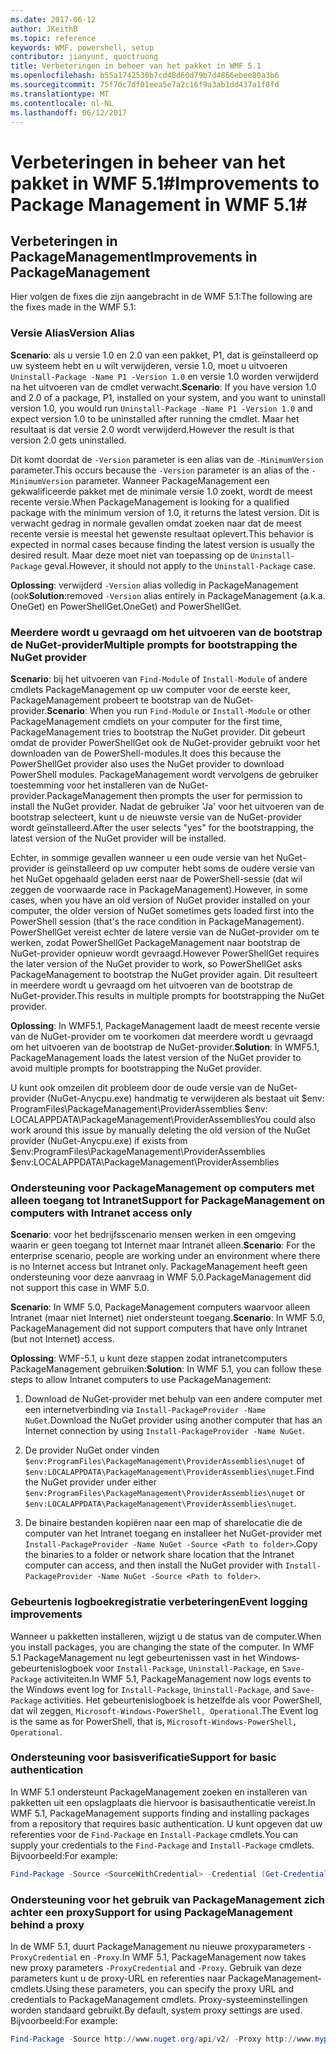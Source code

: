 ```yaml
---
ms.date: 2017-06-12
author: JKeithB
ms.topic: reference
keywords: WMF, powershell, setup
contributor: jianyunt, quoctruong
title: Verbeteringen in beheer van het pakket in WMF 5.1
ms.openlocfilehash: b55a1742530b7cd48d60d79b7d4866ebee80a3b6
ms.sourcegitcommit: 75f70c7df01eea5e7a2c16f9a3ab1dd437a1f8fd
ms.translationtype: MT
ms.contentlocale: nl-NL
ms.lasthandoff: 06/12/2017
---
```

# <a name="improvements-to-package-management-in-wmf-51"></a><span data-ttu-id="9fa83-103">Verbeteringen in beheer van het pakket in WMF 5.1#</span><span class="sxs-lookup"><span data-stu-id="9fa83-103">Improvements to Package Management in WMF 5.1#</span></span>

## <a name="improvements-in-packagemanagement"></a><span data-ttu-id="9fa83-104">Verbeteringen in PackageManagement</span><span class="sxs-lookup"><span data-stu-id="9fa83-104">Improvements in PackageManagement</span></span> ##
<span data-ttu-id="9fa83-105">Hier volgen de fixes die zijn aangebracht in de WMF 5.1:</span><span class="sxs-lookup"><span data-stu-id="9fa83-105">The following are the fixes made in the WMF 5.1:</span></span> 

### <a name="version-alias"></a><span data-ttu-id="9fa83-106">Versie Alias</span><span class="sxs-lookup"><span data-stu-id="9fa83-106">Version Alias</span></span>

<span data-ttu-id="9fa83-107">**Scenario**: als u versie 1.0 en 2.0 van een pakket, P1, dat is geïnstalleerd op uw systeem hebt en u wilt verwijderen, versie 1.0, moet u uitvoeren `Uninstall-Package -Name P1 -Version 1.0` en versie 1.0 worden verwijderd na het uitvoeren van de cmdlet verwacht.</span><span class="sxs-lookup"><span data-stu-id="9fa83-107">**Scenario**: If you have version 1.0 and 2.0 of a package, P1, installed on your system, and you want to uninstall version 1.0, you would run `Uninstall-Package -Name P1 -Version 1.0` and expect version 1.0 to be uninstalled after running the cmdlet.</span></span> <span data-ttu-id="9fa83-108">Maar het resultaat is dat versie 2.0 wordt verwijderd.</span><span class="sxs-lookup"><span data-stu-id="9fa83-108">However the result is that version 2.0 gets uninstalled.</span></span>  
    
<span data-ttu-id="9fa83-109">Dit komt doordat de `-Version` parameter is een alias van de `-MinimumVersion` parameter.</span><span class="sxs-lookup"><span data-stu-id="9fa83-109">This occurs because the `-Version` parameter is an alias of the `-MinimumVersion` parameter.</span></span> <span data-ttu-id="9fa83-110">Wanneer PackageManagement een gekwalificeerde pakket met de minimale versie 1.0 zoekt, wordt de meest recente versie.</span><span class="sxs-lookup"><span data-stu-id="9fa83-110">When PackageManagement is looking for a qualified package with the minimum version of 1.0, it returns the latest version.</span></span> <span data-ttu-id="9fa83-111">Dit is verwacht gedrag in normale gevallen omdat zoeken naar dat de meest recente versie is meestal het gewenste resultaat oplevert.</span><span class="sxs-lookup"><span data-stu-id="9fa83-111">This behavior is expected in normal cases because finding the latest version is usually the desired result.</span></span> <span data-ttu-id="9fa83-112">Maar deze moet niet van toepassing op de `Uninstall-Package` geval.</span><span class="sxs-lookup"><span data-stu-id="9fa83-112">However, it should not apply to the `Uninstall-Package` case.</span></span>
    
<span data-ttu-id="9fa83-113">**Oplossing**: verwijderd `-Version` alias volledig in PackageManagement (ook</span><span class="sxs-lookup"><span data-stu-id="9fa83-113">**Solution**:removed `-Version` alias entirely in PackageManagement (a.k.a.</span></span> <span data-ttu-id="9fa83-114">OneGet) en PowerShellGet.</span><span class="sxs-lookup"><span data-stu-id="9fa83-114">OneGet) and PowerShellGet.</span></span> 

### <a name="multiple-prompts-for-bootstrapping-the-nuget-provider"></a><span data-ttu-id="9fa83-115">Meerdere wordt u gevraagd om het uitvoeren van de bootstrap de NuGet-provider</span><span class="sxs-lookup"><span data-stu-id="9fa83-115">Multiple prompts for bootstrapping the NuGet provider</span></span>

<span data-ttu-id="9fa83-116">**Scenario**: bij het uitvoeren van `Find-Module` of `Install-Module` of andere cmdlets PackageManagement op uw computer voor de eerste keer, PackageManagement probeert te bootstrap van de NuGet-provider.</span><span class="sxs-lookup"><span data-stu-id="9fa83-116">**Scenario**: When you run `Find-Module` or `Install-Module` or other PackageManagement cmdlets on your computer for the first time, PackageManagement tries to bootstrap the NuGet provider.</span></span> <span data-ttu-id="9fa83-117">Dit gebeurt omdat de provider PowerShellGet ook de NuGet-provider gebruikt voor het downloaden van de PowerShell-modules.</span><span class="sxs-lookup"><span data-stu-id="9fa83-117">It does this because the PowerShellGet provider also uses the NuGet provider to download PowerShell modules.</span></span> <span data-ttu-id="9fa83-118">PackageManagement wordt vervolgens de gebruiker toestemming voor het installeren van de NuGet-provider.</span><span class="sxs-lookup"><span data-stu-id="9fa83-118">PackageManagement then prompts the user for permission to install the NuGet provider.</span></span> <span data-ttu-id="9fa83-119">Nadat de gebruiker 'Ja' voor het uitvoeren van de bootstrap selecteert, kunt u de nieuwste versie van de NuGet-provider wordt geïnstalleerd.</span><span class="sxs-lookup"><span data-stu-id="9fa83-119">After the user selects "yes" for the bootstrapping, the latest version of the NuGet provider will be installed.</span></span> 
    
<span data-ttu-id="9fa83-120">Echter, in sommige gevallen wanneer u een oude versie van het NuGet-provider is geïnstalleerd op uw computer hebt soms de oudere versie van het NuGet opgehaald geladen eerst naar de PowerShell-sessie (dat wil zeggen de voorwaarde race in PackageManagement).</span><span class="sxs-lookup"><span data-stu-id="9fa83-120">However, in some cases, when you have an old version of NuGet provider installed on your computer, the older version of NuGet sometimes gets loaded first into the PowerShell session (that's the race condition in PackageManagement).</span></span> <span data-ttu-id="9fa83-121">PowerShellGet vereist echter de latere versie van de NuGet-provider om te werken, zodat PowerShellGet PackageManagement naar bootstrap de NuGet-provider opnieuw wordt gevraagd.</span><span class="sxs-lookup"><span data-stu-id="9fa83-121">However PowerShellGet requires the later version of the NuGet provider to work, so PowerShellGet asks PackageManagement to bootstrap the NuGet provider again.</span></span> <span data-ttu-id="9fa83-122">Dit resulteert in meerdere wordt u gevraagd om het uitvoeren van de bootstrap de NuGet-provider.</span><span class="sxs-lookup"><span data-stu-id="9fa83-122">This results in multiple prompts for bootstrapping the NuGet provider.</span></span>

<span data-ttu-id="9fa83-123">**Oplossing**: In WMF5.1, PackageManagement laadt de meest recente versie van de NuGet-provider om te voorkomen dat meerdere wordt u gevraagd om het uitvoeren van de bootstrap de NuGet-provider.</span><span class="sxs-lookup"><span data-stu-id="9fa83-123">**Solution**: In WMF5.1, PackageManagement loads the latest version of the NuGet provider to avoid multiple prompts for bootstrapping the NuGet provider.</span></span>

<span data-ttu-id="9fa83-124">U kunt ook omzeilen dit probleem door de oude versie van de NuGet-provider (NuGet-Anycpu.exe) handmatig te verwijderen als bestaat uit $env: ProgramFiles\PackageManagement\ProviderAssemblies $env: LOCALAPPDATA\PackageManagement\ProviderAssemblies</span><span class="sxs-lookup"><span data-stu-id="9fa83-124">You could also work around this issue by manually deleting the old version of the NuGet provider (NuGet-Anycpu.exe) if exists from $env:ProgramFiles\PackageManagement\ProviderAssemblies $env:LOCALAPPDATA\PackageManagement\ProviderAssemblies</span></span>


### <a name="support-for-packagemanagement-on-computers-with-intranet-access-only"></a><span data-ttu-id="9fa83-125">Ondersteuning voor PackageManagement op computers met alleen toegang tot Intranet</span><span class="sxs-lookup"><span data-stu-id="9fa83-125">Support for PackageManagement on computers with Intranet access only</span></span>

<span data-ttu-id="9fa83-126">**Scenario**: voor het bedrijfsscenario mensen werken in een omgeving waarin er geen toegang tot Internet maar Intranet alleen.</span><span class="sxs-lookup"><span data-stu-id="9fa83-126">**Scenario**: For the enterprise scenario, people are working under an environment where there is no Internet access but Intranet only.</span></span> <span data-ttu-id="9fa83-127">PackageManagement heeft geen ondersteuning voor deze aanvraag in WMF 5.0.</span><span class="sxs-lookup"><span data-stu-id="9fa83-127">PackageManagement did not support this case in WMF 5.0.</span></span>

<span data-ttu-id="9fa83-128">**Scenario**: In WMF 5.0, PackageManagement computers waarvoor alleen Intranet (maar niet Internet) niet ondersteunt toegang.</span><span class="sxs-lookup"><span data-stu-id="9fa83-128">**Scenario**: In WMF 5.0, PackageManagement did not support computers that have only Intranet (but not Internet) access.</span></span>

<span data-ttu-id="9fa83-129">**Oplossing**: WMF-5.1, u kunt deze stappen zodat intranetcomputers PackageManagement gebruiken:</span><span class="sxs-lookup"><span data-stu-id="9fa83-129">**Solution**: In WMF 5.1, you can follow these steps to allow Intranet computers to use PackageManagement:</span></span>

1. <span data-ttu-id="9fa83-130">Download de NuGet-provider met behulp van een andere computer met een internetverbinding via `Install-PackageProvider -Name NuGet`.</span><span class="sxs-lookup"><span data-stu-id="9fa83-130">Download the NuGet provider using another computer that has an Internet connection by using `Install-PackageProvider -Name NuGet`.</span></span>

2. <span data-ttu-id="9fa83-131">De provider NuGet onder vinden `$env:ProgramFiles\PackageManagement\ProviderAssemblies\nuget` of `$env:LOCALAPPDATA\PackageManagement\ProviderAssemblies\nuget`.</span><span class="sxs-lookup"><span data-stu-id="9fa83-131">Find the NuGet provider under either `$env:ProgramFiles\PackageManagement\ProviderAssemblies\nuget`  or  `$env:LOCALAPPDATA\PackageManagement\ProviderAssemblies\nuget`.</span></span>

3. <span data-ttu-id="9fa83-132">De binaire bestanden kopiëren naar een map of sharelocatie die de computer van het Intranet toegang en installeer het NuGet-provider met `Install-PackageProvider -Name NuGet -Source <Path to folder>`.</span><span class="sxs-lookup"><span data-stu-id="9fa83-132">Copy the binaries to a folder or network share location that the Intranet computer can access, and then install the NuGet provider with `Install-PackageProvider -Name NuGet -Source <Path to folder>`.</span></span>


### <a name="event-logging-improvements"></a><span data-ttu-id="9fa83-133">Gebeurtenis logboekregistratie verbeteringen</span><span class="sxs-lookup"><span data-stu-id="9fa83-133">Event logging improvements</span></span>

<span data-ttu-id="9fa83-134">Wanneer u pakketten installeren, wijzigt u de status van de computer.</span><span class="sxs-lookup"><span data-stu-id="9fa83-134">When you install packages, you are changing the state of the computer.</span></span> <span data-ttu-id="9fa83-135">In WMF 5.1 PackageManagement nu legt gebeurtenissen vast in het Windows-gebeurtenislogboek voor `Install-Package`, `Uninstall-Package`, en `Save-Package` activiteiten.</span><span class="sxs-lookup"><span data-stu-id="9fa83-135">In WMF 5.1, PackageManagement now logs events to the Windows event log for `Install-Package`, `Uninstall-Package`, and `Save-Package` activities.</span></span> <span data-ttu-id="9fa83-136">Het gebeurtenislogboek is hetzelfde als voor PowerShell, dat wil zeggen, `Microsoft-Windows-PowerShell, Operational`.</span><span class="sxs-lookup"><span data-stu-id="9fa83-136">The Event log  is the same as for PowerShell, that is, `Microsoft-Windows-PowerShell, Operational`.</span></span>

### <a name="support-for-basic-authentication"></a><span data-ttu-id="9fa83-137">Ondersteuning voor basisverificatie</span><span class="sxs-lookup"><span data-stu-id="9fa83-137">Support for basic authentication</span></span>

<span data-ttu-id="9fa83-138">In WMF 5.1 ondersteunt PackageManagement zoeken en installeren van pakketten uit een opslagplaats die hiervoor is basisauthenticatie vereist.</span><span class="sxs-lookup"><span data-stu-id="9fa83-138">In WMF 5.1, PackageManagement supports finding and installing packages from a repository that requires basic authentication.</span></span> <span data-ttu-id="9fa83-139">U kunt opgeven dat uw referenties voor de `Find-Package` en `Install-Package` cmdlets.</span><span class="sxs-lookup"><span data-stu-id="9fa83-139">You can supply your credentials to the `Find-Package` and `Install-Package` cmdlets.</span></span> <span data-ttu-id="9fa83-140">Bijvoorbeeld:</span><span class="sxs-lookup"><span data-stu-id="9fa83-140">For example:</span></span>

``` PowerShell
Find-Package -Source <SourceWithCredential> -Credential (Get-Credential)
```
### <a name="support-for-using-packagemanagement-behind-a-proxy"></a><span data-ttu-id="9fa83-141">Ondersteuning voor het gebruik van PackageManagement zich achter een proxy</span><span class="sxs-lookup"><span data-stu-id="9fa83-141">Support for using PackageManagement behind a proxy</span></span>

<span data-ttu-id="9fa83-142">In de WMF 5.1, duurt PackageManagement nu nieuwe proxyparameters `-ProxyCredential` en `-Proxy`.</span><span class="sxs-lookup"><span data-stu-id="9fa83-142">In WMF 5.1, PackageManagement now takes new proxy parameters `-ProxyCredential` and `-Proxy`.</span></span> <span data-ttu-id="9fa83-143">Gebruik van deze parameters kunt u de proxy-URL en referenties naar PackageManagement-cmdlets.</span><span class="sxs-lookup"><span data-stu-id="9fa83-143">Using these parameters, you can specify the proxy URL and credentials to PackageManagement cmdlets.</span></span> <span data-ttu-id="9fa83-144">Proxy-systeeminstellingen worden standaard gebruikt.</span><span class="sxs-lookup"><span data-stu-id="9fa83-144">By default, system proxy settings are used.</span></span> <span data-ttu-id="9fa83-145">Bijvoorbeeld:</span><span class="sxs-lookup"><span data-stu-id="9fa83-145">For example:</span></span>

``` PowerShell
Find-Package -Source http://www.nuget.org/api/v2/ -Proxy http://www.myproxyserver.com -ProxyCredential (Get-Credential)
```

